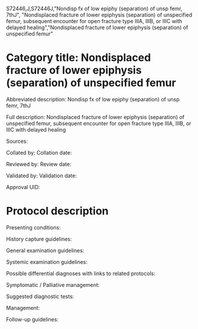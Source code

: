 S72446,J,S72446J,"Nondisp fx of low epiphy (separation) of unsp femr, 7thJ", "Nondisplaced fracture of lower epiphysis (separation) of unspecified femur, subsequent encounter for open fracture type IIIA, IIIB, or IIIC with delayed healing","Nondisplaced fracture of lower epiphysis (separation) of unspecified femur"
# Category title: Nondisplaced fracture of lower epiphysis (separation) of unspecified femur

Abbreviated description: Nondisp fx of low epiphy (separation) of unsp femr, 7thJ

Full description: Nondisplaced fracture of lower epiphysis (separation) of unspecified femur, subsequent encounter for open fracture type IIIA, IIIB, or IIIC with delayed healing

Sources:

Collated by:
Collation date:

Reviewed by:
Review date:

Validated by:
Validation date:

Approval UID:

# Protocol description

Presenting conditions:

History capture guidelines:

General examination guidelines:

Systemic examination guidelines:

Possible differential diagnoses with links to related protocols:

Symptomatic / Palliative management:

Suggested diagnostic tests:

Management:

Follow-up guidelines:
